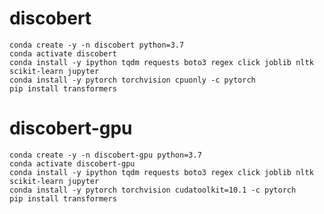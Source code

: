 # discobert

    conda create -y -n discobert python=3.7
    conda activate discobert
    conda install -y ipython tqdm requests boto3 regex click joblib nltk scikit-learn jupyter
    conda install -y pytorch torchvision cpuonly -c pytorch
    pip install transformers
    
# discobert-gpu
    conda create -y -n discobert-gpu python=3.7
    conda activate discobert-gpu
    conda install -y ipython tqdm requests boto3 regex click joblib nltk scikit-learn jupyter
    conda install -y pytorch torchvision cudatoolkit=10.1 -c pytorch
    pip install transformers
    

